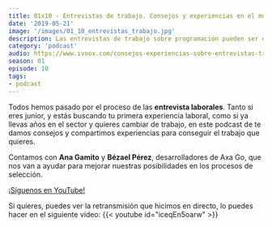 ```yaml
---
title: 01x10 - Entrevistas de trabajo. Consejos y experiencias en el mundo laboral de la programación.
date: '2019-05-21'
image: '/images/01_10_entrevistas_trabajo.jpg'
description: Las entrevistas de trabajo sobre programación pueden ser desafiantes y nos pueden causar estrés. En este podcast compartimos experiencias y consejos para pasarlas con éxito.
category: 'podcast'
audio: https://www.ivoox.com/consejos-experiencias-sobre-entrevistas-trabajo-en_mf_36054265_feed_1.mp3
season: 01
episode: 10
tags:
- podcast
---
```


Todos hemos pasado por el proceso de las **entrevista laborales**. Tanto si eres junior, y estás buscando tu primera experiencia laboral, como si ya llevas años en el sector y quieres cambiar de trabajo, en este podcast de **<WhatTheFront />** te damos consejos y compartimos experiencias para conseguir el trabajo que quieres.

Contamos con **Ana Gamito** y **Bézael Pérez**, desarrolladores de Axa Go, que nos van a ayudar para mejorar nuestras posibilidades en los procesos de selección.

[¡Síguenos en YouTube!](https://www.youtube.com/c/midudev?sub_confirmation=1)

Si quieres, puedes ver la retransmisión que hicimos en directo, lo puedes hacer en el siguiente vídeo:
{{< youtube id="iceqEn5oarw" >}}